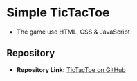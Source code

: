 # Simple TicTacToe

+ The game use HTML, CSS & JavaScript

## Repository

+ **Repository Link:** [TicTacToe on GitHub](https://github.com/hieu03092004/KT1Tiet)
